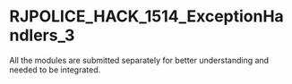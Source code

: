 # RJPOLICE_HACK_1514_ExceptionHandlers_3
All the modules are submitted separately for better understanding and needed to be integrated. 
